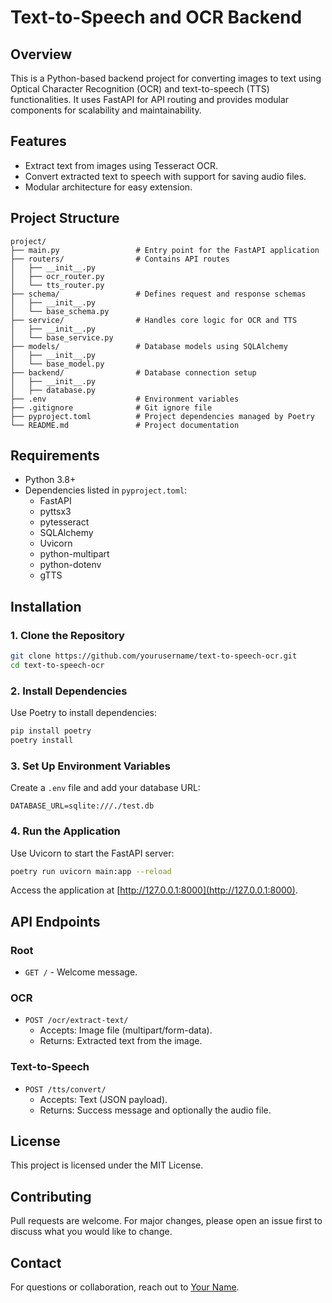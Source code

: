 # Text-to-Speech and OCR Backend

## Overview
This is a Python-based backend project for converting images to text using Optical Character Recognition (OCR) and text-to-speech (TTS) functionalities. It uses FastAPI for API routing and provides modular components for scalability and maintainability.

## Features
- Extract text from images using Tesseract OCR.
- Convert extracted text to speech with support for saving audio files.
- Modular architecture for easy extension.

## Project Structure
```
project/
├── main.py                 # Entry point for the FastAPI application
├── routers/                # Contains API routes
│   ├── __init__.py
│   ├── ocr_router.py
│   └── tts_router.py
├── schema/                 # Defines request and response schemas
│   ├── __init__.py
│   └── base_schema.py
├── service/                # Handles core logic for OCR and TTS
│   ├── __init__.py
│   └── base_service.py
├── models/                 # Database models using SQLAlchemy
│   ├── __init__.py
│   └── base_model.py
├── backend/                # Database connection setup
│   ├── __init__.py
│   ├── database.py
├── .env                    # Environment variables
├── .gitignore              # Git ignore file
├── pyproject.toml          # Project dependencies managed by Poetry
└── README.md               # Project documentation
```

## Requirements
- Python 3.8+
- Dependencies listed in `pyproject.toml`:
  - FastAPI
  - pyttsx3
  - pytesseract
  - SQLAlchemy
  - Uvicorn
  - python-multipart
  - python-dotenv
  - gTTS

## Installation

### 1. Clone the Repository
```bash
git clone https://github.com/yourusername/text-to-speech-ocr.git
cd text-to-speech-ocr
```

### 2. Install Dependencies
Use Poetry to install dependencies:
```bash
pip install poetry
poetry install
```

### 3. Set Up Environment Variables
Create a `.env` file and add your database URL:
```
DATABASE_URL=sqlite:///./test.db
```

### 4. Run the Application
Use Uvicorn to start the FastAPI server:
```bash
poetry run uvicorn main:app --reload
```

Access the application at [http://127.0.0.1:8000](http://127.0.0.1:8000).

## API Endpoints
### Root
- `GET /` - Welcome message.

### OCR
- `POST /ocr/extract-text/`
  - Accepts: Image file (multipart/form-data).
  - Returns: Extracted text from the image.

### Text-to-Speech
- `POST /tts/convert/`
  - Accepts: Text (JSON payload).
  - Returns: Success message and optionally the audio file.

## License
This project is licensed under the MIT License.

## Contributing
Pull requests are welcome. For major changes, please open an issue first to discuss what you would like to change.

## Contact
For questions or collaboration, reach out to [Your Name](mailto:your.email@example.com).
